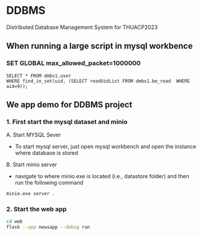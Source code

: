 # DDBMS
Distributed Database Management System for THUACP2023

## When running a large script in mysql workbence
### SET GLOBAL max_allowed_packet=1000000

```
SELECT * FROM dmbs1.user 
WHERE find_in_set(uid, (SELECT readUidList FROM dmbs1.be_read  WHERE aid=9));
```
## We app demo for DDBMS project

### 1. First start the mysql dataset and minio
 A. Start MYSQL Sever

 - To start mysql server, just open mysql workbench and open the instance where database is stored

 B. Start minio server 
  - navigate to where minio.exe is located (i.e., datastore folder) and then run the following command
 ```bash
 minio.exe server .
 ```

### 2. Start the web app
```bash
cd web
flask --app newsapp --debug run
```


